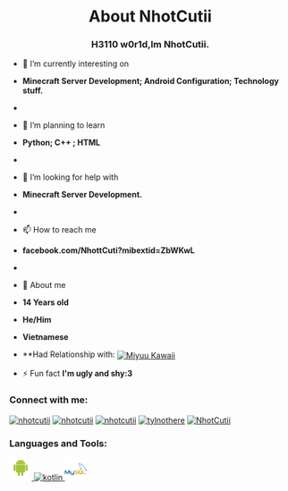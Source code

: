 <h1 align="center">About NhotCutii</h1>
<h3 align="center">H3110 w0r1d,Im NhotCutii.</h3>

- 🔭 I’m currently interesting on
- **Minecraft Server Development; Android Configuration; Technology stuff.**

-
- 🌱 I’m planning to learn
- **Python; C++ ; HTML**
-

- 🤝 I’m looking for help with
- **Minecraft Server Development.**
-

- 📫 How to reach me
- **facebook.com/NhottCuti?mibextid=ZbWKwL**
-

- 👾 About me
- **14 Years old**
- **He/Him**
- **Vietnamese**
- **Had Relationship with: <a href="https://www.facebook.com/profile.php?id=100083201859482&mibextid=ZbWKwL" target="blank"><img align="center" src="https://raw.githubusercontent.com/rahuldkjain/github-profile-readme-generator/master/src/images/icons/Social/facebook.svg" alt="Miyuu Kawaii" height="20" width="30" /></a>

- ⚡ Fun fact **I'm ugly and shy:3**

<h3 align="left">Connect with me:</h3>
<p align="left">
<a href="https://twitter.com/nhotcutii" target="blank"><img align="center" src="https://raw.githubusercontent.com/rahuldkjain/github-profile-readme-generator/master/src/images/icons/Social/twitter.svg" alt="nhotcutii" height="30" width="40" /></a>
<a href="https://fb.com/nhotcutii" target="blank"><img align="center" src="https://raw.githubusercontent.com/rahuldkjain/github-profile-readme-generator/master/src/images/icons/Social/facebook.svg" alt="nhotcutii" height="30" width="40" /></a>
<a href="https://instagram.com/nhotcutii" target="blank"><img align="center" src="https://raw.githubusercontent.com/rahuldkjain/github-profile-readme-generator/master/src/images/icons/Social/instagram.svg" alt="nhotcutii" height="30" width="40" /></a>
<a href="https://www.youtube.com/c/tylnothere" target="blank"><img align="center" src="https://raw.githubusercontent.com/rahuldkjain/github-profile-readme-generator/master/src/images/icons/Social/youtube.svg" alt="tylnothere" height="30" width="40" /></a>
<a href="https://discord.gg/NhotCutii" target="blank"><img align="center" src="https://raw.githubusercontent.com/rahuldkjain/github-profile-readme-generator/master/src/images/icons/Social/discord.svg" alt="NhotCutii" height="30" width="40" /></a>
</p>

<h3 align="left">Languages and Tools:</h3>
<p align="left"> <a href="https://developer.android.com" target="_blank" rel="noreferrer"> <img src="https://raw.githubusercontent.com/devicons/devicon/master/icons/android/android-original-wordmark.svg" alt="android" width="40" height="40"/> </a> <a href="https://kotlinlang.org" target="_blank" rel="noreferrer"> <img src="https://www.vectorlogo.zone/logos/kotlinlang/kotlinlang-icon.svg" alt="kotlin" width="40" height="40"/> </a> <a href="https://www.mysql.com/" target="_blank" rel="noreferrer"> <img src="https://raw.githubusercontent.com/devicons/devicon/master/icons/mysql/mysql-original-wordmark.svg" alt="mysql" width="40" height="40"/> </a> </p>
